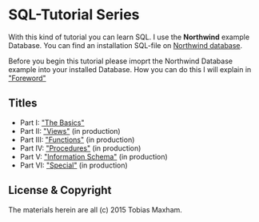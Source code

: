# SQL-Tutorial Series

With this kind of tutorial you can learn SQL.
I use the **Northwind** example Database. You can find an installation SQL-file on [Northwind database](http://ux9.de/gFH0).

Before you begin this tutorial please imoprt the Northwind Database example into your installed Database. How you can do this I will explain in ["Foreword"](basic/foreword.md)


## Titles

* Part I: ["The Basics"](basics/readme.md)
* Part II: ["Views"](views/readme.md) (in production)
* Part III: ["Functions"](functions/readme.md) (in production)
* Part IV: ["Procedures"](procedures/readme.md) (in production)
* Part V: ["Information Schema"](schema/readme.md) (in production)
* Part VI: ["Special"](special/readme.md) (in production)

## License & Copyright

The materials herein are all (c) 2015 Tobias Maxham.

